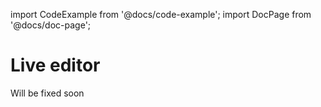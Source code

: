 import CodeExample from '@docs/code-example';
import DocPage from '@docs/doc-page';

# Live editor

Will be fixed soon

